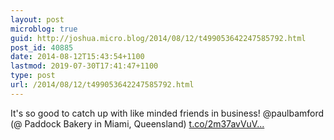 ```yaml
---
layout: post
microblog: true
guid: http://joshua.micro.blog/2014/08/12/t499053642247585792.html
post_id: 40885
date: 2014-08-12T15:43:54+1100
lastmod: 2019-07-30T17:41:47+1100
type: post
url: /2014/08/12/t499053642247585792.html
---
```

It's so good to catch up with like minded friends in business! @paulbamford (@ Paddock Bakery in Miami, Queensland) [t.co/2m37avVuV...](https://t.co/2m37avVuVr)
